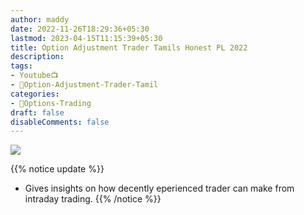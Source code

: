 ```yaml
---
author: maddy
date: 2022-11-26T18:29:36+05:30
lastmod: 2023-04-15T11:15:39+05:30
title: Option Adjustment Trader Tamils Honest PL 2022
description: 
tags:
- Youtube📺
- 🧔Option-Adjustment-Trader-Tamil
categories: 
- 🤹Options-Trading
draft: false
disableComments: false
---
```

![](https://i.imgur.com/mryflAs.png)


{{% notice update %}}
- Gives insights on how decently eperienced trader can make from intraday trading.
{{% /notice %}}
